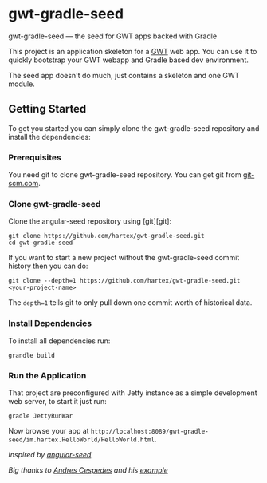 # gwt-gradle-seed
gwt-gradle-seed — the seed for GWT apps backed with Gradle

This project is an application skeleton for a [GWT](http://www.gwtproject.org/) web app.
You can use it to quickly bootstrap your GWT webapp and Gradle based dev environment.

The seed app doesn't do much, just contains a skeleton and one GWT module.

## Getting Started

To get you started you can simply clone the gwt-gradle-seed repository and install the dependencies:

### Prerequisites

You need git to clone gwt-gradle-seed repository. You can get git from
[git-scm.com](http://git-scm.com/).

### Clone gwt-gradle-seed

Clone the angular-seed repository using [git][git]:

```
git clone https://github.com/hartex/gwt-gradle-seed.git
cd gwt-gradle-seed
```

If you want to start a new project without the gwt-gradle-seed commit history then you can do:

```
git clone --depth=1 https://github.com/hartex/gwt-gradle-seed.git <your-project-name>
```

The `depth=1` tells git to only pull down one commit worth of historical data.

### Install Dependencies

To install all dependencies run:

```
grandle build
```


### Run the Application

That project are preconfigured with Jetty instance as a simple development web server, to start it just run:

```
gradle JettyRunWar
```

Now browse your app at `http://localhost:8089/gwt-gradle-seed/im.hartex.HelloWorld/HelloWorld.html`.

_Inspired by [angular-seed](https://github.com/angular/angular-seed)_

_Big thanks to [Andres Cespedes](https://twitter.com/acespedes12) and his [example](http://examples.javacodegeeks.com/core-java/gradle/gradle-gwt-integration-example/)_